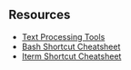 ## Resources

* [Text Processing Tools](https://learnbyexample.gitbooks.io/linux-command-line/content/Text_Processing.html)
* [Bash Shortcut Cheatsheet](https://github.com/fliptheweb/bash-shortcuts-cheat-sheet)
* [Iterm Shortcut Cheatsheet](https://gist.github.com/squarism/ae3613daf5c01a98ba3a)
